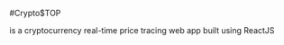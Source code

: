 #Crypto$TOP 
          <p> is a cryptocurrency real-time price tracing web app built using ReactJS <p>
